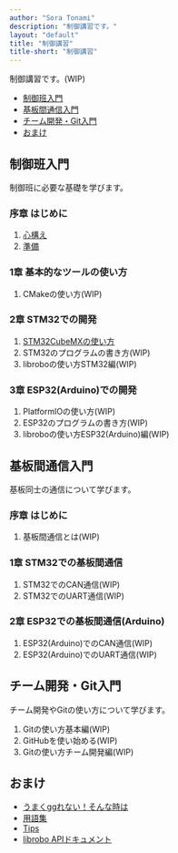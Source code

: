 ```yaml
---
author: "Sora Tonami"
description: "制御講習です。"
layout: "default"
title: "制御講習"
title-short: "制御講習"
---
```


制御講習です。(WIP)

- [制御班入門](#制御班入門)
- [基板間通信入門](#基板間通信入門)
- [チーム開発・Git入門](#チーム開発git入門)
- [おまけ](#おまけ)

## 制御班入門

制御班に必要な基礎を学びます。

### 序章 はじめに

1. [心構え](intro)
2. [準備](prepare)

### 1章 基本的なツールの使い方

1. CMakeの使い方(WIP)

### 2章 STM32での開発

1. [STM32CubeMXの使い方](cube-mx)
2. STM32のプログラムの書き方(WIP)
3. libroboの使い方STM32編(WIP)

### 3章 ESP32(Arduino)での開発

1. PlatformIOの使い方(WIP)
2. ESP32のプログラムの書き方(WIP)
3. libroboの使い方ESP32(Arduino)編(WIP)

## 基板間通信入門

基板同士の通信について学びます。

### 序章 はじめに

1. 基板間通信とは(WIP)

### 1章 STM32での基板間通信

1. STM32でのCAN通信(WIP)
2. STM32でのUART通信(WIP)

### 2章 ESP32での基板間通信(Arduino)

1. ESP32(Arduino)でのCAN通信(WIP)
2. ESP32(Arduino)でのUART通信(WIP)

## チーム開発・Git入門

チーム開発やGitの使い方について学びます。

1. Gitの使い方基本編(WIP)
2. GitHubを使い始める(WIP)
3. Gitの使い方チーム開発編(WIP)

## おまけ

- [うまくggれない！そんな時は](ggrks)
- [用語集](words)
- [Tips](tips)
- [librobo APIドキュメント](https://mecha-natori.github.io/librobo)
